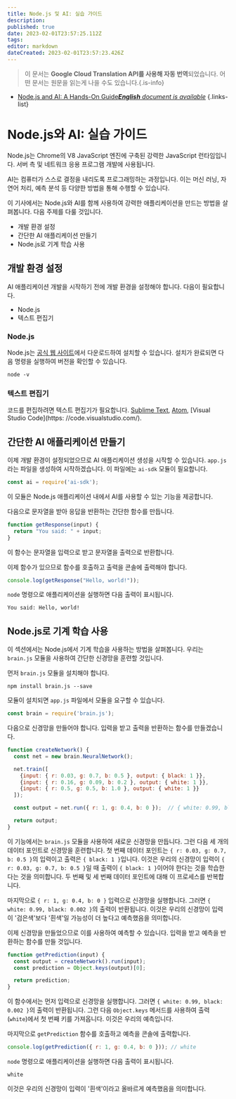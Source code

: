 ```yaml
---
title: Node.js 및 AI: 실습 가이드
description: 
published: true
date: 2023-02-01T23:57:25.112Z
tags: 
editor: markdown
dateCreated: 2023-02-01T23:57:23.426Z
---
```


> 이 문서는 **Google Cloud Translation API를 사용해 자동 번역**되었습니다.
어떤 문서는 원문을 읽는게 나을 수도 있습니다.{.is-info}



- [Node.js and AI: A Hands-On Guide***English** document is available*](/en/Knowledge-base/Nodejs/node-js-and-ai-a-hands-on-guide)
{.links-list}


# Node.js와 AI: 실습 가이드

Node.js는 Chrome의 V8 JavaScript 엔진에 구축된 강력한 JavaScript 런타임입니다. 서버 측 및 네트워크 응용 프로그램 개발에 사용됩니다.

AI는 컴퓨터가 스스로 결정을 내리도록 프로그래밍하는 과정입니다. 이는 머신 러닝, 자연어 처리, 예측 분석 등 다양한 방법을 통해 수행할 수 있습니다.

이 기사에서는 Node.js와 AI를 함께 사용하여 강력한 애플리케이션을 만드는 방법을 살펴봅니다. 다음 주제를 다룰 것입니다.

- 개발 환경 설정
- 간단한 AI 애플리케이션 만들기
- Node.js로 기계 학습 사용

## 개발 환경 설정

AI 애플리케이션 개발을 시작하기 전에 개발 환경을 설정해야 합니다. 다음이 필요합니다.

- Node.js
- 텍스트 편집기

### Node.js

Node.js는 [공식 웹 사이트](https://nodejs.org/en/)에서 다운로드하여 설치할 수 있습니다. 설치가 완료되면 다음 명령을 실행하여 버전을 확인할 수 있습니다.

```
node -v
```

### 텍스트 편집기

코드를 편집하려면 텍스트 편집기가 필요합니다. [Sublime Text](https://www.sublimetext.com/), [Atom](https://atom.io/), [Visual Studio Code](https: //code.visualstudio.com/).

## 간단한 AI 애플리케이션 만들기

이제 개발 환경이 설정되었으므로 AI 애플리케이션 생성을 시작할 수 있습니다. `app.js`라는 파일을 생성하여 시작하겠습니다. 이 파일에는 `ai-sdk` 모듈이 필요합니다.

```javascript
const ai = require('ai-sdk');
```

이 모듈은 Node.js 애플리케이션 내에서 AI를 사용할 수 있는 기능을 제공합니다.

다음으로 문자열을 받아 응답을 반환하는 간단한 함수를 만듭니다.

```javascript
function getResponse(input) {
  return "You said: " + input;
}
```

이 함수는 문자열을 입력으로 받고 문자열을 출력으로 반환합니다.

이제 함수가 있으므로 함수를 호출하고 출력을 콘솔에 출력해야 합니다.

```javascript
console.log(getResponse("Hello, world!"));
```

`node` 명령으로 애플리케이션을 실행하면 다음 출력이 표시됩니다.

```
You said: Hello, world!
```

## Node.js로 기계 학습 사용

이 섹션에서는 Node.js에서 기계 학습을 사용하는 방법을 살펴봅니다. 우리는 `brain.js` 모듈을 사용하여 간단한 신경망을 훈련할 것입니다.

먼저 `brain.js` 모듈을 설치해야 합니다.

```
npm install brain.js --save
```

모듈이 설치되면 `app.js` 파일에서 모듈을 요구할 수 있습니다.

```javascript
const brain = require('brain.js');
```

다음으로 신경망을 만들어야 합니다. 입력을 받고 출력을 반환하는 함수를 만들겠습니다.

```javascript
function createNetwork() {
  const net = new brain.NeuralNetwork();

  net.train([
    {input: { r: 0.03, g: 0.7, b: 0.5 }, output: { black: 1 }},
    {input: { r: 0.16, g: 0.09, b: 0.2 }, output: { white: 1 }},
    {input: { r: 0.5, g: 0.5, b: 1.0 }, output: { white: 1 }}
  ]);

  const output = net.run({ r: 1, g: 0.4, b: 0 });  // { white: 0.99, black: 0.002 }

  return output;
}
```

이 기능에서는 `brain.js` 모듈을 사용하여 새로운 신경망을 만듭니다. 그런 다음 세 개의 데이터 포인트로 신경망을 훈련합니다. 첫 번째 데이터 포인트는 `{ r: 0.03, g: 0.7, b: 0.5 }`의 입력이고 출력은 `{ black: 1 }`입니다. 이것은 우리의 신경망이 입력이 `{ r: 0.03, g: 0.7, b: 0.5 }`일 때 출력이 `{ black: 1 }`이어야 한다는 것을 학습한다는 것을 의미합니다. 두 번째 및 세 번째 데이터 포인트에 대해 이 프로세스를 반복합니다.

마지막으로 `{ r: 1, g: 0.4, b: 0 }` 입력으로 신경망을 실행합니다. 그러면 `{ white: 0.99, black: 0.002 }`의 출력이 반환됩니다. 이것은 우리의 신경망이 입력이 '검은색'보다 '흰색'일 가능성이 더 높다고 예측했음을 의미합니다.

이제 신경망을 만들었으므로 이를 사용하여 예측할 수 있습니다. 입력을 받고 예측을 반환하는 함수를 만들 것입니다.

```javascript
function getPrediction(input) {
  const output = createNetwork().run(input);
  const prediction = Object.keys(output)[0];

  return prediction;
}
```

이 함수에서는 먼저 입력으로 신경망을 실행합니다. 그러면 `{ white: 0.99, black: 0.002 }`의 출력이 반환됩니다. 그런 다음 `Object.keys` 메서드를 사용하여 출력(`white`)에서 첫 번째 키를 가져옵니다. 이것은 우리의 예측입니다.

마지막으로 `getPrediction` 함수를 호출하고 예측을 콘솔에 출력합니다.

```javascript
console.log(getPrediction({ r: 1, g: 0.4, b: 0 })); // white
```

`node` 명령으로 애플리케이션을 실행하면 다음 출력이 표시됩니다.

```
white
```

이것은 우리의 신경망이 입력이 '흰색'이라고 올바르게 예측했음을 의미합니다.